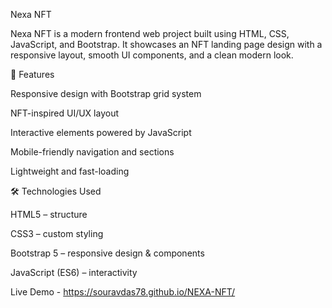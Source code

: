 Nexa NFT

Nexa NFT is a modern frontend web project built using HTML, CSS, JavaScript, and Bootstrap.
It showcases an NFT landing page design with a responsive layout, smooth UI components, and a clean modern look.

🚀 Features

Responsive design with Bootstrap grid system

NFT-inspired UI/UX layout

Interactive elements powered by JavaScript

Mobile-friendly navigation and sections

Lightweight and fast-loading

🛠️ Technologies Used

HTML5 – structure

CSS3 – custom styling

Bootstrap 5 – responsive design & components

JavaScript (ES6) – interactivity

Live Demo - https://souravdas78.github.io/NEXA-NFT/
